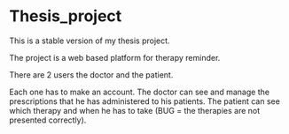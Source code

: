 Thesis_project
=======================


This is a stable version of my thesis project.

The project is a web based platform for therapy reminder.

There are 2 users the doctor and the patient.

Each one has to make an account.
The doctor can see and manage the prescriptions that he has administered to his patients.
The patient can see which therapy and when he has to take (BUG = the therapies are not presented correctly).
